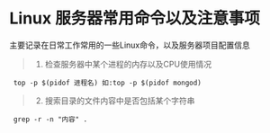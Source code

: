 # Linux 服务器常用命令以及注意事项
主要记录在日常工作常用的一些Linux命令，以及服务器项目配置信息

> 1. 检查服务器中某个进程的内存以及CPU使用情况
     
     top -p $(pidof 进程名) 如:top -p $(pidof mongod) 

> 2. 搜索目录的文件内容中是否包括某个字符串

     grep -r -n "内容" .

     